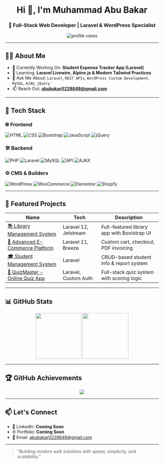 <h1 align="center">Hi 👋, I'm Muhammad Abu Bakar</h1>
<h3 align="center">🚀 Full-Stack Web Developer | Laravel & WordPress Specialist</h3>

<p align="center">
  <img src="https://komarev.com/ghpvc/?username=mabubakar4321&label=Profile%20views&color=0e75b6&style=flat" alt="profile views" />
</p>

---

## 👨‍💻 About Me

- 🔭 Currently Working On: **Student Expense Tracker App (Laravel)**
- 🌱 Learning: **Laravel Livewire, Alpine.js & Modern Tailwind Practices**
- 💬 Ask Me About: `Laravel`, `REST APIs`, `WordPress Custom Development`, `MySQL`, `AJAX`, `jQuery`
- 📫 Reach Out: **[abubakar0228648@gmail.com](mailto:abubakar0228648@gmail.com)**

---

## 💼 Tech Stack

### 🌐 Frontend
![HTML](https://img.shields.io/badge/HTML5-E34F26?style=flat-square&logo=html5&logoColor=white)
![CSS](https://img.shields.io/badge/CSS3-1572B6?style=flat-square&logo=css3&logoColor=white)
![Bootstrap](https://img.shields.io/badge/Bootstrap-563D7C?style=flat-square&logo=bootstrap&logoColor=white)
![JavaScript](https://img.shields.io/badge/JavaScript-F7DF1E?style=flat-square&logo=javascript&logoColor=black)
![jQuery](https://img.shields.io/badge/jQuery-0769AD?style=flat-square&logo=jquery&logoColor=white)

### 🛠️ Backend
![PHP](https://img.shields.io/badge/PHP-777BB4?style=flat-square&logo=php&logoColor=white)
![Laravel](https://img.shields.io/badge/Laravel-F9322C?style=flat-square&logo=laravel&logoColor=white)
![MySQL](https://img.shields.io/badge/MySQL-00758F?style=flat-square&logo=mysql&logoColor=white)
![API](https://img.shields.io/badge/REST%20API-0052CC?style=flat-square&logo=api&logoColor=white)
![AJAX](https://img.shields.io/badge/AJAX-black?style=flat-square)

### ⚙️ CMS & Builders
![WordPress](https://img.shields.io/badge/WordPress-21759B?style=flat-square&logo=wordpress&logoColor=white)
![WooCommerce](https://img.shields.io/badge/WooCommerce-96588A?style=flat-square&logo=woocommerce&logoColor=white)
![Elementor](https://img.shields.io/badge/Elementor-92003B?style=flat-square&logo=elementor&logoColor=white)
![Shopify](https://img.shields.io/badge/Shopify-7AB55C?style=flat-square&logo=shopify&logoColor=white)

---

## 🧰 Featured Projects

| Name | Tech | Description |
|------|------|-------------|
| [📚 Library Management System](https://github.com/mabubakar4321/-Library-Management-System-Laravel-12-Jetstream-Bootstrap) | Laravel 12, Jetstream | Full-featured library app with Bootstrap UI |
| [🛒 Advanced E-Commerce Platform](https://github.com/mabubakar4321/Advanced-Laravel-11-E-Commerce-Platform-with-Breeze-PDF-Invoicing-Bootstrap-UI) | Laravel 11, Breeze | Custom cart, checkout, PDF invoicing |
| [🎓 Student Management System](https://github.com/mabubakar4321/Student-Management-System-laravel) | Laravel | CRUD-based student info & report system |
| [🧠 QuizMaster - Online Quiz App](https://github.com/mabubakar4321/QuizMaster-Laravel) | Laravel, Custom Auth | Full-stack quiz system with scoring logic |

---

## 📊 GitHub Stats

<p align="center">
  <img src="https://github-readme-stats.vercel.app/api?username=mabubakar4321&show_icons=true&theme=tokyonight" height="150" />
  <img src="https://github-readme-stats.vercel.app/api/top-langs/?username=mabubakar4321&layout=compact&theme=tokyonight" height="150" />
</p>

---

## 🏆 GitHub Achievements

<p align="center">
  <img src="https://github-profile-trophy.vercel.app/?username=mabubakar4321&theme=radical&margin-w=10" />
</p>

---

## 📫 Let's Connect

- 💼 LinkedIn: **Coming Soon**
- 🌐 Portfolio: **Coming Soon**
- 💌 Email: [abubakar0228648@gmail.com](mailto:abubakar0228648@gmail.com)

---

> _“Building modern web solutions with speed, simplicity, and scalability.”_

